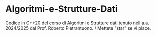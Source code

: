 # Algoritmi-e-Strutture-Dati
Codice in C++20 del corso di Algoritmi e Strutture dati tenuto nell'a.a. 2024/2025 dal Prof. Roberto Pietrantuono.
/
Mettete "star" se vi piace.

